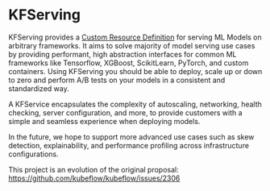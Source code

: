 # KFServing
KFServing provides a [Custom Resource Definition](https://kubernetes.io/docs/concepts/extend-kubernetes/api-extension/custom-resources/) for serving ML Models on arbitrary frameworks. It aims to solve majority of model serving use cases by providing performant, high abstraction interfaces for common ML frameworks like Tensorflow, XGBoost, ScikitLearn, PyTorch, and custom containers. Using KFServing you should be able to deploy, scale up or down to zero and perform A/B tests on your models in a consistent and standardized way.

A KFService encapsulates the complexity of autoscaling, networking, health checking, server configuration, and more, to provide customers with a simple and seamless experience when deploying models.  

In the future, we hope to support more advanced use cases such as skew detection, explainability, and performance profiling across infrastructure configurations.

This project is an evolution of the original proposal: https://github.com/kubeflow/kubeflow/issues/2306
